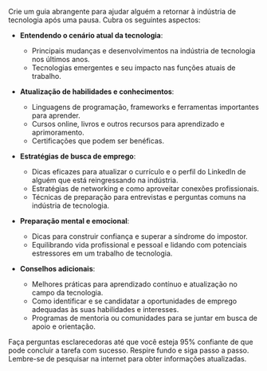  
Crie um guia abrangente para ajudar alguém a retornar à indústria de tecnologia após uma pausa. Cubra os seguintes aspectos:

- **Entendendo o cenário atual da tecnologia**:
  - Principais mudanças e desenvolvimentos na indústria de tecnologia nos últimos anos.
  - Tecnologias emergentes e seu impacto nas funções atuais de trabalho.

- **Atualização de habilidades e conhecimentos**:
  - Linguagens de programação, frameworks e ferramentas importantes para aprender.
  - Cursos online, livros e outros recursos para aprendizado e aprimoramento.
  - Certificações que podem ser benéficas.

- **Estratégias de busca de emprego**:
  - Dicas eficazes para atualizar o currículo e o perfil do LinkedIn de alguém que está reingressando na indústria.
  - Estratégias de networking e como aproveitar conexões profissionais.
  - Técnicas de preparação para entrevistas e perguntas comuns na indústria de tecnologia.

- **Preparação mental e emocional**:
  - Dicas para construir confiança e superar a síndrome do impostor.
  - Equilibrando vida profissional e pessoal e lidando com potenciais estressores em um trabalho de tecnologia.

- **Conselhos adicionais**:
  - Melhores práticas para aprendizado contínuo e atualização no campo da tecnologia.
  - Como identificar e se candidatar a oportunidades de emprego adequadas às suas habilidades e interesses.
  - Programas de mentoria ou comunidades para se juntar em busca de apoio e orientação.

Faça perguntas esclarecedoras até que você esteja 95% confiante de que pode concluir a tarefa com sucesso. Respire fundo e siga passo a passo. Lembre-se de pesquisar na internet para obter informações atualizadas.
```